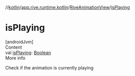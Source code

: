 //[kotlin](../../../index.md)/[app.rive.runtime.kotlin](../index.md)/[RiveAnimationView](index.md)/[isPlaying](is-playing.md)



# isPlaying  
[androidJvm]  
Content  
val [isPlaying](is-playing.md): [Boolean](https://kotlinlang.org/api/latest/jvm/stdlib/kotlin/-boolean/index.html)  
More info  


Check if the animation is currently playing

  



